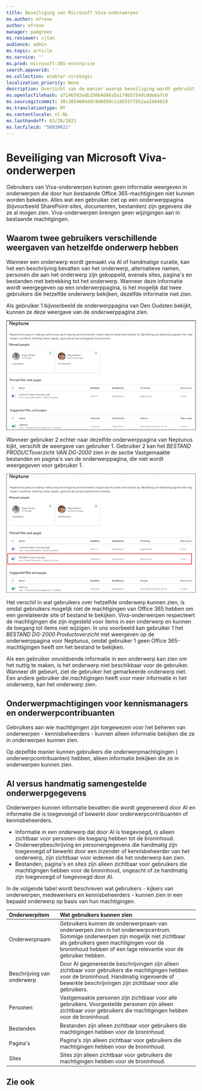 ```yaml
---
title: Beveiliging van Microsoft Viva-onderwerpen
ms.author: efrene
author: efrene
manager: pamgreen
ms.reviewer: cjtan
audience: admin
ms.topic: article
ms.service: ''
ms.prod: microsoft-365-enterprise
search.appverid: ''
ms.collection: enabler-strategic
localization_priority: None
description: Overzicht van de manier waarop beveiliging wordt gebruikt om onderwerpen weer te geven.
ms.openlocfilehash: a7146592edb356b4d46a5a178b5754dc0de6a7c0
ms.sourcegitcommit: 30c3054004ddc9d6059c11d55577552aa2464810
ms.translationtype: MT
ms.contentlocale: nl-NL
ms.lasthandoff: 03/20/2021
ms.locfileid: "50939621"
---
```

# <a name="microsoft-viva-topics-security-trimming"></a>Beveiliging van Microsoft Viva-onderwerpen 

Gebruikers van Viva-onderwerpen kunnen geen informatie weergeven in onderwerpen die door hun bestaande Office 365-machtigingen niet kunnen worden bekeken. Alles wat een gebruiker ziet op een onderwerppagina (bijvoorbeeld SharePoint-sites, documenten, bestanden) zijn gegevens die ze al mogen zien. Viva-onderwerpen brengen geen wijzigingen aan in bestaande machtigingen.

## <a name="why-two-users-may-have-different-views-of-the-same-topic"></a>Waarom twee gebruikers verschillende weergaven van hetzelfde onderwerp hebben

Wanneer een onderwerp wordt gemaakt via AI of handmatige curatie, kan het een beschrijving bevatten van het onderwerp, alternatieve namen, personen die aan het onderwerp zijn gekoppeld, evenals sites, pagina's en bestanden met betrekking tot het onderwerp. Wanneer deze informatie wordt weergegeven op een onderwerppagina, is het mogelijk dat twee gebruikers die hetzelfde onderwerp bekijken, dezelfde informatie niet zien.
  
Als gebruiker 1 bijvoorbeeld de onderwerppagina van Den Oudsten bekijkt, kunnen ze deze weergave van de onderwerppagina zien.

![Onderwerp Van Den Oudsten voor gebruiker 1](../media/knowledge-management/user2-topic-view.png) </br> 

Wanneer gebruiker 2 echter naar dezelfde onderwerppagina van Neptunus kijkt, verschilt de weergave van gebruiker 1.  Gebruiker 2 kan het *BESTAND PRODUCToverzicht VAN DG-2000* zien in de sectie Vastgemaakte bestanden en pagina's van de onderwerppagina, die niet wordt weergegeven voor gebruiker 1.  

![Onderwerp Van Den Oudsten voor gebruiker 2](../media/knowledge-management/user1-topic-view.png) </br> 

Het verschil in wat gebruikers over hetzelfde onderwerp kunnen zien, is omdat gebruikers mogelijk niet de machtigingen van Office 365 hebben om een gerelateerde site of bestand te bekijken.  Viva-onderwerpen respecteert de machtigingen die zijn ingesteld voor items in een onderwerp en kunnen de toegang tot items niet wijzigen. In ons voorbeeld kan gebruiker 1 het *BESTAND DG-2000 Productoverzicht* niet weergeven op de onderwerppagina voor Neptunus, omdat gebruiker 1 geen Office 365-machtigingen heeft om het bestand te bekijken.

Als een gebruiker onvoldoende informatie in een onderwerp kan zien om het nuttig te maken, is het onderwerp niet beschikbaar voor de gebruiker. Wanneer dit gebeurt, ziet de gebruiker het gemarkeerde onderwerp niet. Een andere gebruiker die machtigingen heeft voor meer informatie in het onderwerp, kan het onderwerp zien.


## <a name="topic-permissions-for-knowledge-managers-and-topic-contributors"></a>Onderwerpmachtigingen voor kennismanagers en onderwerpcontribuanten

Gebruikers aan wie machtigingen zijn toegewezen voor het beheren van onderwerpen - kennisbeheerders - kunnen alleen informatie bekijken die ze in onderwerpen kunnen zien.

Op dezelfde manier kunnen gebruikers die onderwerpmachtigingen ( onderwerpcontribuanten) hebben, alleen informatie bekijken die ze in onderwerpen kunnen zien. 


## <a name="ai-versus-manually-curated-topic-information"></a>AI versus handmatig samengestelde onderwerpgegevens

Onderwerpen kunnen informatie bevatten die wordt gegenereerd door AI en informatie die is toegevoegd of bewerkt door onderwerpcontribuanten of kennisbeheerders.

 - Informatie in een onderwerp dat door AI is toegevoegd, is alleen zichtbaar voor personen die toegang hebben tot de broninhoud.
 - Onderwerpbeschrijving en personengegevens die handmatig zijn toegevoegd of bewerkt door een inzender of kennisbeheerder van het onderwerp, zijn zichtbaar voor iedereen die het onderwerp kan zien.
 - Bestanden, pagina's en sites zijn alleen zichtbaar voor gebruikers die machtigingen hebben voor de broninhoud, ongeacht of ze handmatig zijn toegevoegd of toegevoegd door AI.

In de volgende tabel wordt beschreven wat gebruikers - kijkers van onderwerpen, medewerkers en kennisbeheerders - kunnen zien in een bepaald onderwerp op basis van hun machtigingen.

|Onderwerpitem|Wat gebruikers kunnen zien|
|:---------|:------------------|
|Onderwerpnaam|Gebruikers kunnen de onderwerpnaam van onderwerpen zien in het onderwerpcentrum. Sommige onderwerpen zijn mogelijk niet zichtbaar als gebruikers geen machtigingen voor de broninhoud hebben of een lage relevantie voor de gebruiker hebben.|
|Beschrijving van onderwerp|Door AI gegenereerde beschrijvingen zijn alleen zichtbaar voor gebruikers die machtigingen hebben voor de broninhoud. Handmatig ingevoerde of bewerkte beschrijvingen zijn zichtbaar voor alle gebruikers.|
|Personen|Vastgemaakte personen zijn zichtbaar voor alle gebruikers. Voorgestelde personen zijn alleen zichtbaar voor gebruikers die machtigingen hebben voor de broninhoud.|
|Bestanden|Bestanden zijn alleen zichtbaar voor gebruikers die machtigingen hebben voor de broninhoud.|
|Pagina's|Pagina's zijn alleen zichtbaar voor gebruikers die machtigingen hebben voor de broninhoud.|
|Sites|Sites zijn alleen zichtbaar voor gebruikers die machtigingen hebben voor de broninhoud.|




## <a name="see-also"></a>Zie ook

